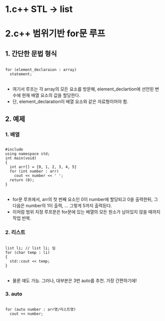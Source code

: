 1.c++ STL -> list
===============


2.c++ 범위기반 for문 루프
==========
## 1. 간단한 문법 형식

<pre>
<code>
for (element_declaraion : array)
  statement;
</code>
</pre>

- 여기서 루프는 각 array의 모든 요소를 방문해, element_declartion에 선언된 
변수에 현재 배열 요소의 값을 할당한다.
- 단, element_declaration이 배열 요소와 같은 자료형이어야 함.

## 2. 예제
### 1. 배열
<pre>
<code>
#include <iostream>
using namespace std;
int main(void)
{
  int arr[] = {0, 1, 2, 3, 4, 5}
  for (int number : arr)
    cout << number << ' ';
  return (0);
}
</code>
</pre>
- for문 루프에서, arr의 첫 번째 요소인 0이 number에 할당되고 0을 출력한뒤, 그 다음은 number의 1이 출력,
... 그렇게 5까지 출력된다.
- 이처럼 범위 지정 루프문은 for문에 있는 배열의 모든 원소가 남아있지 않을 때까지 작업 반복.

### 2. 리스트
<pre>
<code>
list<char> li; // list<char> li; 임
for (char temp : li)
{
  std::cout << temp;
}
</code>
</pre>
- 물론 얘도 가능. 그러나, 대부분은 3번 auto를 추천. 가장 간편하기에!

### 3. auto
<pre>
<code>
for (auto number : arr명/리스트명)
  cout << number;
</code>
</pre>
